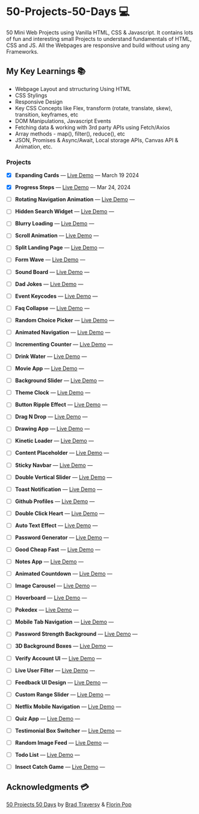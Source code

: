 # 50-Projects-50-Days 💻

50 Mini Web Projects using Vanilla HTML, CSS &amp; Javascript. It contains lots of fun and interesting small Projects to understand fundamentals of HTML, CSS and JS. All the Webpages are responsive and build without using any Frameworks.

## My Key Learnings 📚

- Webpage Layout and strructuring Using HTML
- CSS Stylings
- Responsive Design
- Key CSS Concepts like Flex, transform (rotate, translate, skew), transition, keyframes, etc
- DOM Manipulations, Javascript Events
- Fetching data & working with 3rd party APIs using Fetch/Axios
- Array methods - map(), filter(), reduce(), etc
- JSON, Promises & Async/Await, Local storage APIs, Canvas API & Animation, etc.

### Projects

- [x] **Expanding Cards** — [Live Demo](https://sarfarazstark.github.io/50-Projects-In-Javascript/1-Expanding%20Cards/) — March 19 2024
- [x] **Progress Steps** — [Live Demo](https://sarfarazstark.github.io/50-Projects-In-Javascript/2-Progress%20Steps/) — Mar 24, 2024
- [ ] **Rotating Navigation Animation** — [Live Demo](https://sarfarazstark.github.io/50-Projects-In-Javascript/3-Rotating%20Navigation%20Animation/) —
- [ ] **Hidden Search Widget** — [Live Demo](https://sarfarazstark.github.io/50-Projects-In-Javascript/4-Hidden%20Search%20Widget/) —
- [ ] **Blurry Loading** — [Live Demo](https://sarfarazstark.github.io/50-Projects-In-Javascript/5-Blurry%20Loading/) —
- [ ] **Scroll Animation** — [Live Demo](https://sarfarazstark.github.io/50-Projects-In-Javascript/6-Scroll%20Animation/) —
- [ ] **Split Landing Page** — [Live Demo](https://sarfarazstark.github.io/50-Projects-In-Javascript/7-Split%20Landing%20Page/) —
- [ ] **Form Wave** — [Live Demo](https://sarfarazstark.github.io/50-Projects-In-Javascript/8-Form%20Wave/) —
- [ ] **Sound Board** — [Live Demo](https://sarfarazstark.github.io/50-Projects-In-Javascript/9-Sound%20Board/) —
- [ ] **Dad Jokes** — [Live Demo](https://sarfarazstark.github.io/50-Projects-In-Javascript/10-Dad%20Jokes/) —
- [ ] **Event Keycodes** — [Live Demo](https://sarfarazstark.github.io/50-Projects-In-Javascript/11-Event%20Keycodes/) —
- [ ] **Faq Collapse** — [Live Demo](https://sarfarazstark.github.io/50-Projects-In-Javascript/12-Faq%20Collapse/) —
- [ ] **Random Choice Picker** — [Live Demo](https://sarfarazstark.github.io/50-Projects-In-Javascript/13-Random%20Choice%20Picker/) —
- [ ] **Animated Navigation** — [Live Demo](https://sarfarazstark.github.io/50-Projects-In-Javascript/14-Animated%20Navigation/) —
- [ ] **Incrementing Counter** — [Live Demo](https://sarfarazstark.github.io/50-Projects-In-Javascript/15-Incrementing%20Counter/) —
- [ ] **Drink Water** — [Live Demo](https://sarfarazstark.github.io/50-Projects-In-Javascript/16-Drink%20Water/) —
- [ ] **Movie App** — [Live Demo](https://sarfarazstark.github.io/50-Projects-In-Javascript/17-Movie%20App/) —
- [ ] **Background Slider** — [Live Demo](https://sarfarazstark.github.io/50-Projects-In-Javascript/18-Background%20Slider/) —
- [ ] **Theme Clock** — [Live Demo](https://sarfarazstark.github.io/50-Projects-In-Javascript/19-Theme%20Clock/) —
- [ ] **Button Ripple Effect** — [Live Demo](https://sarfarazstark.github.io/50-Projects-In-Javascript/20-Button%20Ripple%20Effect/) —
- [ ] **Drag N Drop** — [Live Demo](https://sarfarazstark.github.io/50-Projects-In-Javascript/21-Drag%20N%20Drop/) —
- [ ] **Drawing App** — [Live Demo](https://sarfarazstark.github.io/50-Projects-In-Javascript/22-Drawing%20App/) —
- [ ] **Kinetic Loader** — [Live Demo](https://sarfarazstark.github.io/50-Projects-In-Javascript/23-Kinetic%20Loader/) —
- [ ] **Content Placeholder** — [Live Demo](https://sarfarazstark.github.io/50-Projects-In-Javascript/24-Content%20Placeholder/) —
- [ ] **Sticky Navbar** — [Live Demo](https://sarfarazstark.github.io/50-Projects-In-Javascript/25-Sticky%20Navbar/) —
- [ ] **Double Vertical Slider** — [Live Demo](https://sarfarazstark.github.io/50-Projects-In-Javascript/26-Double%20Vertical%20Slider/) —
- [ ] **Toast Notification** — [Live Demo](https://sarfarazstark.github.io/50-Projects-In-Javascript/27-Toast%20Notification/) —
- [ ] **Github Profiles** — [Live Demo](https://sarfarazstark.github.io/50-Projects-In-Javascript/28-Github%20Profiles/) —
- [ ] **Double Click Heart** — [Live Demo](https://sarfarazstark.github.io/50-Projects-In-Javascript/29-Double%20Click%20Heart/) —
- [ ] **Auto Text Effect** — [Live Demo](https://sarfarazstark.github.io/50-Projects-In-Javascript/30-Auto%20Text%20Effect/) —
- [ ] **Password Generator** — [Live Demo](https://sarfarazstark.github.io/50-Projects-In-Javascript/31-Password%20Generator/) —
- [ ] **Good Cheap Fast** — [Live Demo](https://sarfarazstark.github.io/50-Projects-In-Javascript/32-Good%20Cheap%20Fast/) —
- [ ] **Notes App** — [Live Demo](https://sarfarazstark.github.io/50-Projects-In-Javascript/33-Notes%20App/) —
- [ ] **Animated Countdown** — [Live Demo](https://sarfarazstark.github.io/50-Projects-In-Javascript/34-Animated%20Countdown/) —
- [ ] **Image Carousel** — [Live Demo](https://sarfarazstark.github.io/50-Projects-In-Javascript/35-Image%20Carousel/) —
- [ ] **Hoverboard** — [Live Demo](https://sarfarazstark.github.io/50-Projects-In-Javascript/36-Hoverboard/) —
- [ ] **Pokedex** — [Live Demo](https://sarfarazstark.github.io/50-Projects-In-Javascript/37-Pokedex/) —
- [ ] **Mobile Tab Navigation** — [Live Demo](https://sarfarazstark.github.io/50-Projects-In-Javascript/38-Mobile%20Tab%20Navigation/) —
- [ ] **Password Strength Background** — [Live Demo](https://sarfarazstark.github.io/50-Projects-In-Javascript/39-Password%20Strength%20Background/) —
- [ ] **3D Background Boxes** — [Live Demo](https://sarfarazstark.github.io/50-Projects-In-Javascript/40-3D%20Background%20Boxes/) —
- [ ] **Verify Account UI** — [Live Demo](https://sarfarazstark.github.io/50-Projects-In-Javascript/41-Verify%20Account%20UI/) —
- [ ] **Live User Filter** — [Live Demo](https://sarfarazstark.github.io/50-Projects-In-Javascript/42-Live%20User%20Filter/) —
- [ ] **Feedback UI Design** — [Live Demo](https://sarfarazstark.github.io/50-Projects-In-Javascript/43-Feedback%20UI%20Design/) —
- [ ] **Custom Range Slider** — [Live Demo](https://sarfarazstark.github.io/50-Projects-In-Javascript/44-Custom%20Range%20Slider/) —
- [ ] **Netflix Mobile Navigation** — [Live Demo](https://sarfarazstark.github.io/50-Projects-In-Javascript/45-Netflix%20Mobile%20Navigation/) —
- [ ] **Quiz App** — [Live Demo](https://sarfarazstark.github.io/50-Projects-In-Javascript/46-Quiz%20App/) —
- [ ] **Testimonial Box Switcher** — [Live Demo](https://sarfarazstark.github.io/50-Projects-In-Javascript/47-Testimonial%20Box%20Switcher/) —
- [ ] **Random Image Feed** — [Live Demo](https://sarfarazstark.github.io/50-Projects-In-Javascript/48-Random%20Image%20Feed/) —
- [ ] **Todo List** — [Live Demo](https://sarfarazstark.github.io/50-Projects-In-Javascript/49-Todo%20List/) —
- [ ] **Insect Catch Game** — [Live Demo](https://sarfarazstark.github.io/50-Projects-In-Javascript/50-Insect%20Catch%20Game/) —


## Acknowledgments 💳

[50 Projects 50 Days](https://www.udemy.com/course/50-projects-50-days/) by [Brad Traversy](https://www.youtube.com/traversymedia) & [Florin Pop](https://www.youtube.com/florinpop)

